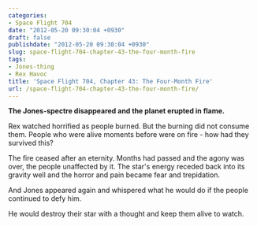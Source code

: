 ```yaml
---
categories:
- Space Flight 704
date: "2012-05-20 09:30:04 +0930"
draft: false
publishdate: "2012-05-20 09:30:04 +0930"
slug: space-flight-704-chapter-43-the-four-month-fire
tags:
- Jones-thing
- Rex Havoc
title: 'Space Flight 704, Chapter 43: The Four-Month Fire'
url: /space-flight-704-chapter-43-the-four-month-fire/
---
```

<div class="timereverse-3">

**The Jones-spectre disappeared and the planet erupted in flame.**

Rex watched horrified as people burned. But the burning did not consume
them. People who were alive moments before were on fire - how had they
survived this?

The fire ceased after an eternity. Months had passed and the agony was
over, the people unaffected by it. The star's energy receded back into
its gravity well and the horror and pain became fear and trepidation.

And Jones appeared again and whispered what he would do if the people
continued to defy him.

He would destroy their star with a thought and keep them alive to watch.

</div>